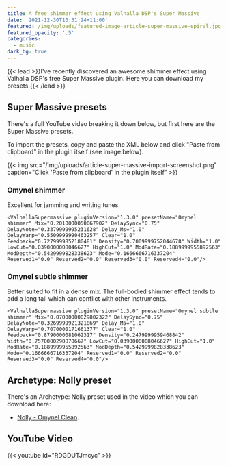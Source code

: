 ```yaml
---
title: A free shimmer effect using Valhalla DSP's Super Massive
date: '2021-12-30T10:31:24+11:00'
featured: /img/uploads/featured-image-article-super-massive-spiral.jpg
featured_opacity: '.5'
categories:
  - music
dark_bg: true
---
```


{{< lead >}}I've recently discovered an awesome shimmer effect using Valhalla DSP's free Super Massive plugin. Here you can download my presets.{{< /lead >}}

## Super Massive presets

There's a full YouTube video breaking it down below, but first here are the Super Massive presets.

To import the presets, copy and paste the XML below and click "Paste from clipboard" in the plugin itself (see image below).

{{< img src="/img/uploads/article-super-massive-import-screenshot.png" caption="Click 'Paste from clipboard' in the plugin itself" >}}

### Omynel shimmer

Excellent for jamming and writing tunes.

`<ValhallaSupermassive pluginVersion="1.3.0" presetName="Omynel shimmer" Mix="0.2010000050067902" DelaySync="0.75" DelayNote="0.3379999995231628" Delay_Ms="1.0" DelayWarp="0.5509999990463257" Clear="1.0" Feedback="0.7279999852180481" Density="0.7009999752044678" Width="1.0" LowCut="0.0390000008046627" HighCut="1.0" ModRate="0.1889999955892563" ModDepth="0.5429999828338623" Mode="0.1666666716337204" Reserved1="0.0" Reserved2="0.0" Reserved3="0.0" Reserved4="0.0"/>`

### Omynel subtle shimmer

Better suited to fit in a dense mix. The full-bodied shimmer effect tends to add a long tail which can conflict with other instruments.

`<ValhallaSupermassive pluginVersion="1.3.0" presetName="Omynel subtle shimmer" Mix="0.07000000029802322" DelaySync="0.75" DelayNote="0.3269999921321869" Delay_Ms="1.0" DelayWarp="0.7070000171661377" Clear="1.0" Feedback="0.8790000081062317" Density="0.2479999959468842" Width="0.7570000290870667" LowCut="0.0390000008046627" HighCut="1.0" ModRate="0.1889999955892563" ModDepth="0.5429999828338623" Mode="0.1666666716337204" Reserved1="0.0" Reserved2="0.0" Reserved3="0.0" Reserved4="0.0"/>`

## Archetype: Nolly preset

There's an Archetype: Nolly preset used in the video which you can download here:

- <a href="/presets/Omynel-clean.xml" target="_blank">Nolly - Omynel Clean</a>.

## YouTube Video

{{< youtube id="RDGDUTJmcyc" >}}